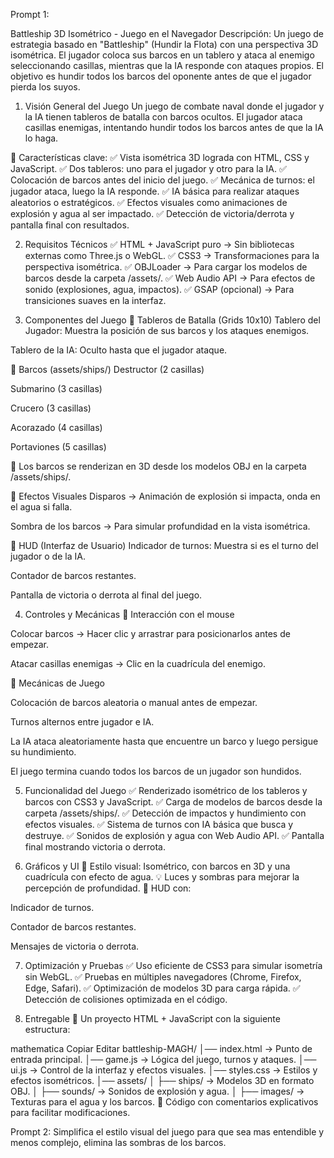 Prompt 1:

Battleship 3D Isométrico - Juego en el Navegador
Descripción:
Un juego de estrategia basado en "Battleship" (Hundir la Flota) con una perspectiva 3D isométrica. El jugador coloca sus barcos en un tablero y ataca al enemigo seleccionando casillas, mientras que la IA responde con ataques propios. El objetivo es hundir todos los barcos del oponente antes de que el jugador pierda los suyos.

1. Visión General del Juego
Un juego de combate naval donde el jugador y la IA tienen tableros de batalla con barcos ocultos. El jugador ataca casillas enemigas, intentando hundir todos los barcos antes de que la IA lo haga.

🔹 Características clave:
✅ Vista isométrica 3D lograda con HTML, CSS y JavaScript.
✅ Dos tableros: uno para el jugador y otro para la IA.
✅ Colocación de barcos antes del inicio del juego.
✅ Mecánica de turnos: el jugador ataca, luego la IA responde.
✅ IA básica para realizar ataques aleatorios o estratégicos.
✅ Efectos visuales como animaciones de explosión y agua al ser impactado.
✅ Detección de victoria/derrota y pantalla final con resultados.

2. Requisitos Técnicos
✅ HTML + JavaScript puro → Sin bibliotecas externas como Three.js o WebGL.
✅ CSS3 → Transformaciones para la perspectiva isométrica.
✅ OBJLoader → Para cargar los modelos de barcos desde la carpeta /assets/.
✅ Web Audio API → Para efectos de sonido (explosiones, agua, impactos).
✅ GSAP (opcional) → Para transiciones suaves en la interfaz.

3. Componentes del Juego
🔹 Tableros de Batalla (Grids 10x10)
Tablero del Jugador: Muestra la posición de sus barcos y los ataques enemigos.

Tablero de la IA: Oculto hasta que el jugador ataque.

🔹 Barcos (assets/ships/)
Destructor (2 casillas)

Submarino (3 casillas)

Crucero (3 casillas)

Acorazado (4 casillas)

Portaviones (5 casillas)

🔹 Los barcos se renderizan en 3D desde los modelos OBJ en la carpeta /assets/ships/.

🔹 Efectos Visuales
Disparos → Animación de explosión si impacta, onda en el agua si falla.

Sombra de los barcos → Para simular profundidad en la vista isométrica.

🔹 HUD (Interfaz de Usuario)
Indicador de turnos: Muestra si es el turno del jugador o de la IA.

Contador de barcos restantes.

Pantalla de victoria o derrota al final del juego.

4. Controles y Mecánicas
🔹 Interacción con el mouse

Colocar barcos → Hacer clic y arrastrar para posicionarlos antes de empezar.

Atacar casillas enemigas → Clic en la cuadrícula del enemigo.

🔹 Mecánicas de Juego

Colocación de barcos aleatoria o manual antes de empezar.

Turnos alternos entre jugador e IA.

La IA ataca aleatoriamente hasta que encuentre un barco y luego persigue su hundimiento.

El juego termina cuando todos los barcos de un jugador son hundidos.

5. Funcionalidad del Juego
✅ Renderizado isométrico de los tableros y barcos con CSS3 y JavaScript.
✅ Carga de modelos de barcos desde la carpeta /assets/ships/.
✅ Detección de impactos y hundimiento con efectos visuales.
✅ Sistema de turnos con IA básica que busca y destruye.
✅ Sonidos de explosión y agua con Web Audio API.
✅ Pantalla final mostrando victoria o derrota.

6. Gráficos y UI
🎨 Estilo visual: Isométrico, con barcos en 3D y una cuadrícula con efecto de agua.
💡 Luces y sombras para mejorar la percepción de profundidad.
📜 HUD con:

Indicador de turnos.

Contador de barcos restantes.

Mensajes de victoria o derrota.

7. Optimización y Pruebas
✅ Uso eficiente de CSS3 para simular isometría sin WebGL.
✅ Pruebas en múltiples navegadores (Chrome, Firefox, Edge, Safari).
✅ Optimización de modelos 3D para carga rápida.
✅ Detección de colisiones optimizada en el código.

8. Entregable
📂 Un proyecto HTML + JavaScript con la siguiente estructura:

mathematica
Copiar
Editar
battleship-MAGH/
│── index.html  → Punto de entrada principal.
│── game.js     → Lógica del juego, turnos y ataques.
│── ui.js       → Control de la interfaz y efectos visuales.
│── styles.css  → Estilos y efectos isométricos.
│── assets/
│   ├── ships/  → Modelos 3D en formato OBJ.
│   ├── sounds/ → Sonidos de explosión y agua.
│   ├── images/ → Texturas para el agua y los barcos.
📝 Código con comentarios explicativos para facilitar modificaciones.

Prompt 2:
Simplifica el estilo visual del juego para que sea mas entendible y menos complejo, elimina las sombras de los barcos.